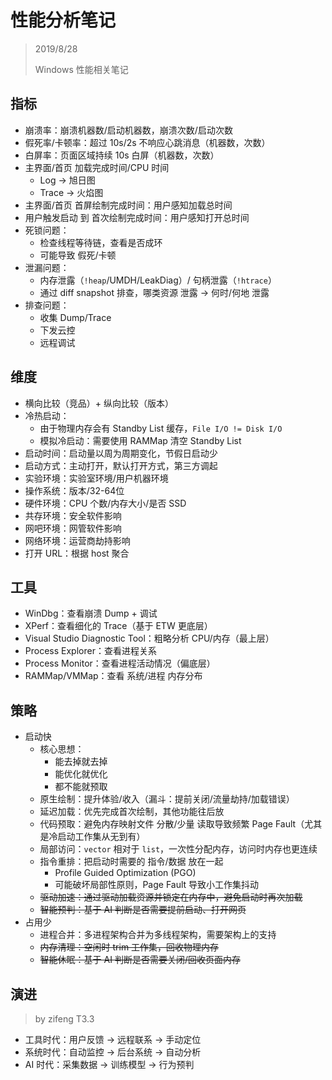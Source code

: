 ﻿# 性能分析笔记

> 2019/8/28
> 
> Windows 性能相关笔记

## 指标

- 崩溃率：崩溃机器数/启动机器数，崩溃次数/启动次数
- 假死率/卡顿率：超过 10s/2s 不响应心跳消息（机器数，次数）
- 白屏率：页面区域持续 10s 白屏（机器数，次数）
- 主界面/首页 加载完成时间/CPU 时间
  - Log -> 旭日图
  - Trace -> 火焰图
- 主界面/首页 首屏绘制完成时间：用户感知加载总时间
- 用户触发启动 到 首次绘制完成时间：用户感知打开总时间
- 死锁问题：
  - 检查线程等待链，查看是否成环
  - 可能导致 假死/卡顿
- 泄漏问题：
  - 内存泄露（`!heap`/UMDH/LeakDiag）/ 句柄泄露（`!htrace`）
  - 通过 diff snapshot 排查，哪类资源 泄露 -> 何时/何地 泄露
- 排查问题：
  - 收集 Dump/Trace
  - 下发云控
  - 远程调试

## 维度

- 横向比较（竞品）+ 纵向比较（版本）
- 冷热启动：
  - 由于物理内存会有 Standby List 缓存，`File I/O != Disk I/O`
  - 模拟冷启动：需要使用 RAMMap 清空 Standby List
- 启动时间：启动量以周为周期变化，节假日启动少
- 启动方式：主动打开，默认打开方式，第三方调起
- 实验环境：实验室环境/用户机器环境
- 操作系统：版本/32-64位
- 硬件环境：CPU 个数/内存大小/是否 SSD
- 共存环境：安全软件影响
- 网吧环境：网管软件影响
- 网络环境：运营商劫持影响
- 打开 URL：根据 host 聚合

## 工具

- WinDbg：查看崩溃 Dump + 调试
- XPerf：查看细化的 Trace（基于 ETW 更底层）
- Visual Studio Diagnostic Tool：粗略分析 CPU/内存（最上层）
- Process Explorer：查看进程关系
- Process Monitor：查看进程活动情况（偏底层）
- RAMMap/VMMap：查看 系统/进程 内存分布

## 策略

- 启动快
  - 核心思想：
    - 能去掉就去掉
    - 能优化就优化
    - 都不能就预取
  - 原生绘制：提升体验/收入（漏斗：提前关闭/流量劫持/加载错误）
  - 延迟加载：优先完成首次绘制，其他功能往后放
  - 代码预取：避免内存映射文件 分散/少量 读取导致频繁 Page Fault（尤其是冷启动工作集从无到有）
  - 局部访问：`vector` 相对于 `list`，一次性分配内存，访问时内存也更连续
  - 指令重排：把启动时需要的 指令/数据 放在一起
    - Profile Guided Optimization (PGO)
    - 可能破坏局部性原则，Page Fault 导致小工作集抖动
  - ~~驱动加速：通过驱动加载资源并锁定在内存中，避免启动时再次加载~~
  - ~~智能预判：基于 AI 判断是否需要提前启动、打开网页~~
- 占用少
  - 进程合并：多进程架构合并为多线程架构，需要架构上的支持
  - ~~内存清理：空闲时 trim 工作集，回收物理内存~~
  - ~~智能休眠：基于 AI 判断是否需要关闭/回收页面内存~~

## 演进

> by zifeng T3.3

- 工具时代：用户反馈 -> 远程联系 -> 手动定位
- 系统时代：自动监控 -> 后台系统 -> 自动分析
- AI 时代：采集数据 -> 训练模型 -> 行为预判
